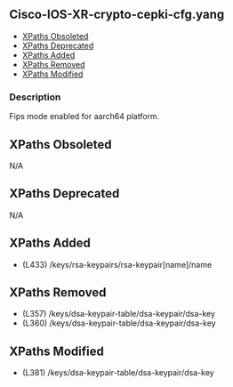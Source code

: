 ## Cisco-IOS-XR-crypto-cepki-cfg.yang

- [XPaths Obsoleted](#xpaths-obsoleted)
- [XPaths Deprecated](#xpaths-deprecated)
- [XPaths Added](#xpaths-added)
- [XPaths Removed](#xpaths-removed)
- [XPaths Modified](#xpaths-modified)

### Description

Fips mode enabled for aarch64 platform.

## XPaths Obsoleted

N/A

## XPaths Deprecated

N/A

## XPaths Added

- (L433)	/keys/rsa-keypairs/rsa-keypair[name]/name

## XPaths Removed

- (L357)	/keys/dsa-keypair-table/dsa-keypair/dsa-key
- (L360)	/keys/dsa-keypair-table/dsa-keypair/dsa-key

## XPaths Modified

- (L381)	/keys/dsa-keypair-table/dsa-keypair/dsa-key

